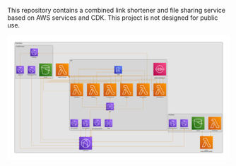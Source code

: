 This repository contains a combined link shortener and file sharing service based on AWS services and CDK. This project is not designed for public use.

[![](diagram.png)](./diagram.png?raw=true)